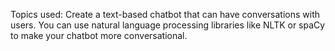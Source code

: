 Topics used:
Create a text-based chatbot that can have
conversations with users. You can use natural
language processing libraries like NLTK or spaCy to
make your chatbot more conversational.

